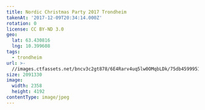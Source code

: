 ```yaml
---
title: Nordic Christmas Party 2017 Trondheim
takenAt: '2017-12-09T20:34:14.000Z'
rotation: 0
license: CC BY-ND 3.0
geo:
  lat: 63.430816
  lng: 10.399608
tags:
  - trondheim
url: >-
  //images.ctfassets.net/bncv3c2gt878/6E4Rarv4uq5lw0OMqbLDk/75db4599951b3a391a291a05f70fee16/nordic-christmas-party-2017-trondheim_25089213308_o
size: 2091330
image:
  width: 2358
  height: 4192
contentType: image/jpeg
---
```


